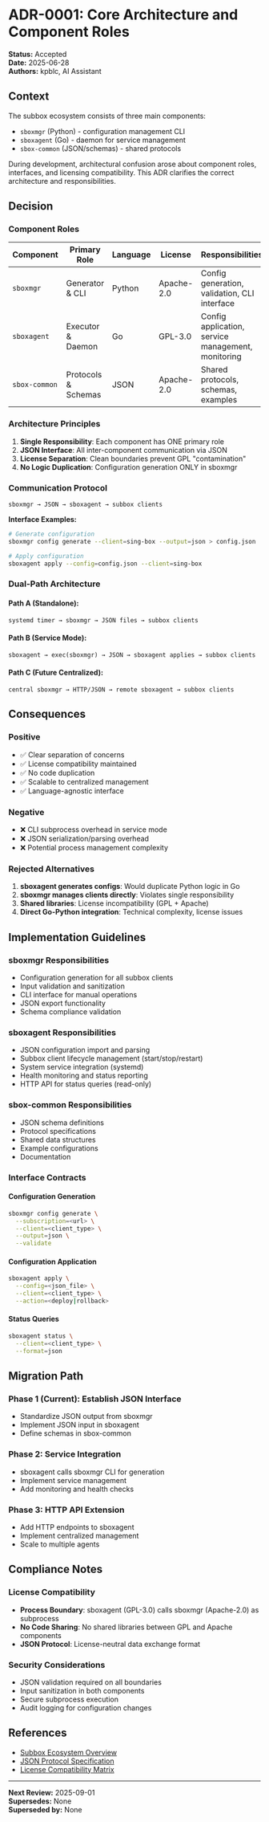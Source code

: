 # ADR-0001: Core Architecture and Component Roles

**Status:** Accepted  
**Date:** 2025-06-28  
**Authors:** kpblc, AI Assistant  

## Context

The subbox ecosystem consists of three main components:
- `sboxmgr` (Python) - configuration management CLI
- `sboxagent` (Go) - daemon for service management  
- `sbox-common` (JSON/schemas) - shared protocols

During development, architectural confusion arose about component roles, interfaces, and licensing compatibility. This ADR clarifies the correct architecture and responsibilities.

## Decision

### Component Roles

| Component | Primary Role | Language | License | Responsibilities |
|-----------|-------------|----------|---------|------------------|
| `sboxmgr` | Generator & CLI | Python | Apache-2.0 | Config generation, validation, CLI interface |
| `sboxagent` | Executor & Daemon | Go | GPL-3.0 | Config application, service management, monitoring |
| `sbox-common` | Protocols & Schemas | JSON | Apache-2.0 | Shared protocols, schemas, examples |

### Architecture Principles

1. **Single Responsibility**: Each component has ONE primary role
2. **JSON Interface**: All inter-component communication via JSON
3. **License Separation**: Clean boundaries prevent GPL "contamination"
4. **No Logic Duplication**: Configuration generation ONLY in sboxmgr

### Communication Protocol

```
sboxmgr → JSON → sboxagent → subbox clients
```

**Interface Examples:**
```bash
# Generate configuration
sboxmgr config generate --client=sing-box --output=json > config.json

# Apply configuration  
sboxagent apply --config=config.json --client=sing-box
```

### Dual-Path Architecture

#### Path A (Standalone):
```
systemd timer → sboxmgr → JSON files → subbox clients
```

#### Path B (Service Mode):
```
sboxagent → exec(sboxmgr) → JSON → sboxagent applies → subbox clients
```

#### Path C (Future Centralized):
```
central sboxmgr → HTTP/JSON → remote sboxagent → subbox clients
```

## Consequences

### Positive
- ✅ Clear separation of concerns
- ✅ License compatibility maintained
- ✅ No code duplication
- ✅ Scalable to centralized management
- ✅ Language-agnostic interface

### Negative
- ❌ CLI subprocess overhead in service mode
- ❌ JSON serialization/parsing overhead
- ❌ Potential process management complexity

### Rejected Alternatives

1. **sboxagent generates configs**: Would duplicate Python logic in Go
2. **sboxmgr manages clients directly**: Violates single responsibility
3. **Shared libraries**: License incompatibility (GPL + Apache)
4. **Direct Go-Python integration**: Technical complexity, license issues

## Implementation Guidelines

### sboxmgr Responsibilities
- Configuration generation for all subbox clients
- Input validation and sanitization
- CLI interface for manual operations
- JSON export functionality
- Schema compliance validation

### sboxagent Responsibilities
- JSON configuration import and parsing
- Subbox client lifecycle management (start/stop/restart)
- System service integration (systemd)
- Health monitoring and status reporting
- HTTP API for status queries (read-only)

### sbox-common Responsibilities
- JSON schema definitions
- Protocol specifications
- Shared data structures
- Example configurations
- Documentation

### Interface Contracts

#### Configuration Generation
```bash
sboxmgr config generate \
  --subscription=<url> \
  --client=<client_type> \
  --output=json \
  --validate
```

#### Configuration Application
```bash
sboxagent apply \
  --config=<json_file> \
  --client=<client_type> \
  --action=<deploy|rollback>
```

#### Status Queries
```bash
sboxagent status \
  --client=<client_type> \
  --format=json
```

## Migration Path

### Phase 1 (Current): Establish JSON Interface
- Standardize JSON output from sboxmgr
- Implement JSON input in sboxagent
- Define schemas in sbox-common

### Phase 2: Service Integration
- sboxagent calls sboxmgr CLI for generation
- Implement service management
- Add monitoring and health checks

### Phase 3: HTTP API Extension
- Add HTTP endpoints to sboxagent
- Implement centralized management
- Scale to multiple agents

## Compliance Notes

### License Compatibility
- **Process Boundary**: sboxagent (GPL-3.0) calls sboxmgr (Apache-2.0) as subprocess
- **No Code Sharing**: No shared libraries between GPL and Apache components
- **JSON Protocol**: License-neutral data exchange format

### Security Considerations
- JSON validation required on all boundaries
- Input sanitization in both components
- Secure subprocess execution
- Audit logging for configuration changes

## References

- [Subbox Ecosystem Overview](../README.md)
- [JSON Protocol Specification](../protocols/README.md)
- [License Compatibility Matrix](../legal/LICENSE-COMPATIBILITY.md)

---

**Next Review:** 2025-09-01  
**Supersedes:** None  
**Superseded by:** None 
